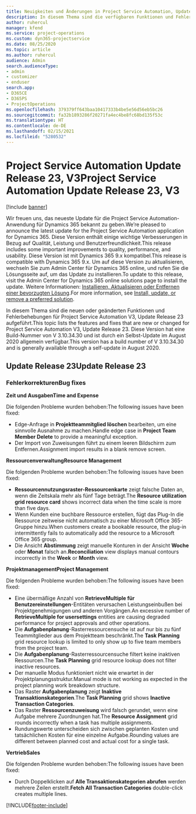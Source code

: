 ```yaml
---
title: Neuigkeiten und Änderungen in Project Service Automation, Update Release 23, V3
description: In diesem Thema sind die verfügbaren Funktionen und Fehlerbehebungen für Project Service Automation Update Release 23, V3 aufgeführt.
author: ruhercul
manager: kfend
ms.service: project-operations
ms.custom: dyn365-projectservice
ms.date: 08/25/2020
ms.topic: article
ms.author: ruhercul
audience: Admin
search.audienceType:
- admin
- customizer
- enduser
search.app:
- D365CE
- D365PS
- ProjectOperations
ms.openlocfilehash: 379379ff643baa10417333b4be5e56d56eb5bc26
ms.sourcegitcommit: fa32b1893286f20271fa4ec4be8fc68bd135f53c
ms.translationtype: HT
ms.contentlocale: de-DE
ms.lasthandoff: 02/15/2021
ms.locfileid: "5280532"
---
```

# <a name="project-service-automation-update-release-23-v3"></a><span data-ttu-id="b868e-103">Project Service Automation Update Release 23, V3</span><span class="sxs-lookup"><span data-stu-id="b868e-103">Project Service Automation Update Release 23, V3</span></span>

[!include [banner](../includes/psa-now-project-operations.md)]

<span data-ttu-id="b868e-104">Wir freuen uns, das neueste Update für die Project Service Automation-Anwendung für Dynamics 365 bekannt zu geben.</span><span class="sxs-lookup"><span data-stu-id="b868e-104">We’re pleased to announce the latest update for the Project Service Automation application for Dynamics 365.</span></span> <span data-ttu-id="b868e-105">Diese Version enthält einige wichtige Verbesserungen in Bezug auf Qualität, Leistung und Benutzerfreundlichkeit.</span><span class="sxs-lookup"><span data-stu-id="b868e-105">This release includes some important improvements to quality, performance, and usability.</span></span> <span data-ttu-id="b868e-106">Diese Version ist mit Dynamics 365 9.x kompatibel.</span><span class="sxs-lookup"><span data-stu-id="b868e-106">This release is compatible with Dynamics 365 9.x.</span></span> <span data-ttu-id="b868e-107">Um auf diese Version zu aktualisieren, wechseln Sie zum Admin Center für Dynamics 365 online, und rufen Sie die Lösungsseite auf, um das Update zu installieren.</span><span class="sxs-lookup"><span data-stu-id="b868e-107">To update to this release, visit the Admin Center for Dynamics 365 online solutions page to install the update.</span></span> <span data-ttu-id="b868e-108">Weitere Informationen: [Installieren, Aktualisieren oder Entfernen einer bevorzugten Lösung](https://docs.microsoft.com/power-platform/admin/install-remove-preferred-solution).</span><span class="sxs-lookup"><span data-stu-id="b868e-108">For more information, see [Install, update, or remove a preferred solution](https://docs.microsoft.com/power-platform/admin/install-remove-preferred-solution).</span></span>

<span data-ttu-id="b868e-109">In diesem Thema sind die neuen oder geänderten Funktionen und Fehlerbehebungen für Project Service Automation V3, Update Release 23 aufgeführt.</span><span class="sxs-lookup"><span data-stu-id="b868e-109">This topic lists the features and fixes that are new or changed for Project Service Automation V3, Update Release 23.</span></span> <span data-ttu-id="b868e-110">Diese Version hat eine Build-Nummer von V 3.10.34.30 und ist durch ein Selbst-Update im August 2020 allgemein verfügbar.</span><span class="sxs-lookup"><span data-stu-id="b868e-110">This version has a build number of V 3.10.34.30 and is generally available through a self-update in August 2020.</span></span>

## <a name="update-release-23"></a><span data-ttu-id="b868e-111">Update Release 23</span><span class="sxs-lookup"><span data-stu-id="b868e-111">Update Release 23</span></span>

### <a name="bug-fixes"></a><span data-ttu-id="b868e-112">Fehlerkorrekturen</span><span class="sxs-lookup"><span data-stu-id="b868e-112">Bug fixes</span></span>

<span data-ttu-id="b868e-113">**Zeit und Ausgaben**</span><span class="sxs-lookup"><span data-stu-id="b868e-113">**Time and Expense**</span></span>

<span data-ttu-id="b868e-114">Die folgenden Probleme wurden behoben:</span><span class="sxs-lookup"><span data-stu-id="b868e-114">The following issues have been fixed:</span></span>
- <span data-ttu-id="b868e-115">Edge-Anfrage in **Projektteammitglied löschen** bearbeiten, um eine sinnvolle Ausnahme zu machen.</span><span class="sxs-lookup"><span data-stu-id="b868e-115">Handle edge case in **Project Team Member Delete** to provide a meaningful exception.</span></span>
- <span data-ttu-id="b868e-116">Der Import von Zuweisungen führt zu einem leeren Bildschirm zum Entfernen.</span><span class="sxs-lookup"><span data-stu-id="b868e-116">Assignment import results in a blank remove screen.</span></span>

<span data-ttu-id="b868e-117">**Ressourcenverwaltung**</span><span class="sxs-lookup"><span data-stu-id="b868e-117">**Resource Management**</span></span>

<span data-ttu-id="b868e-118">Die folgenden Probleme wurden behoben:</span><span class="sxs-lookup"><span data-stu-id="b868e-118">The following issues have been fixed:</span></span>

- <span data-ttu-id="b868e-119">**Ressourcennutzungsraster-Ressourcenkarte** zeigt falsche Daten an, wenn die Zeitskala mehr als fünf Tage beträgt.</span><span class="sxs-lookup"><span data-stu-id="b868e-119">The **Resource utilization grid resource card** shows incorrect data when the time scale is more than five days.</span></span>
- <span data-ttu-id="b868e-120">Wenn Kunden eine buchbare Ressource erstellen, fügt das Plug-In die Ressource zeitweise nicht automatisch zu einer Microsoft Office 365-Gruppe hinzu.</span><span class="sxs-lookup"><span data-stu-id="b868e-120">When customers create a bookable resource, the plug-in intermittently fails to automatically add the resource to a Microsoft Office 365 group.</span></span>
- <span data-ttu-id="b868e-121">Die Ansicht **Abstimmung** zeigt manuelle Konturen in der Ansicht **Woche** oder **Monat** falsch an.</span><span class="sxs-lookup"><span data-stu-id="b868e-121">**Reconciliation** view displays manual contours incorrectly in the **Week** or **Month** view.</span></span>

<span data-ttu-id="b868e-122">**Projektmanagement**</span><span class="sxs-lookup"><span data-stu-id="b868e-122">**Project Management**</span></span>

<span data-ttu-id="b868e-123">Die folgenden Probleme wurden behoben:</span><span class="sxs-lookup"><span data-stu-id="b868e-123">The following issues have been fixed:</span></span>

- <span data-ttu-id="b868e-124">Eine übermäßige Anzahl von **RetrieveMultiple für Benutzereinstellungen**-Entitäten verursachen Leistungseinbußen bei Projektgenehmigungen und anderen Vorgängen.</span><span class="sxs-lookup"><span data-stu-id="b868e-124">An excessive number of **RetrieveMultiple for usersettings** entities are causing degraded performance for project approvals and other operations.</span></span>
- <span data-ttu-id="b868e-125">Die **Aufgabenplanung**-Rasterressourcensuche ist auf nur bis zu fünf Teammitglieder aus dem Projektteam beschränkt.</span><span class="sxs-lookup"><span data-stu-id="b868e-125">The **Task Planning** grid resource lookup is limited to only show up to five team members from the project team.</span></span> 
- <span data-ttu-id="b868e-126">Die **Aufgabenplanung**-Rasterressourcensuche filtert keine inaktiven Ressourcen.</span><span class="sxs-lookup"><span data-stu-id="b868e-126">The **Task Planning** grid resource lookup does not filter inactive resources.</span></span>
- <span data-ttu-id="b868e-127">Der manuelle Modus funktioniert nicht wie erwartet in der Projektplanungsstruktur.</span><span class="sxs-lookup"><span data-stu-id="b868e-127">Manual mode is not working as expected in the project planning work breakdown structure.</span></span>
- <span data-ttu-id="b868e-128">Das Raster **Aufgabenplanung** zeigt **Inaktive Transaktionskategorien**.</span><span class="sxs-lookup"><span data-stu-id="b868e-128">The **Task Planning** grid shows **Inactive Transaction Categories**.</span></span>
- <span data-ttu-id="b868e-129">Das Raster **Ressourcenzuweisung** wird falsch gerundet, wenn eine Aufgabe mehrere Zuordnungen hat.</span><span class="sxs-lookup"><span data-stu-id="b868e-129">The **Resource Assignment** grid rounds incorrectly when a task has multiple assignments.</span></span>
- <span data-ttu-id="b868e-130">Rundungswerte unterscheiden sich zwischen geplanten Kosten und tatsächlichen Kosten für eine einzelne Aufgabe.</span><span class="sxs-lookup"><span data-stu-id="b868e-130">Rounding values are different between planned cost and actual cost for a single task.</span></span>

<span data-ttu-id="b868e-131">**Vertrieb**</span><span class="sxs-lookup"><span data-stu-id="b868e-131">**Sales**</span></span>

<span data-ttu-id="b868e-132">Die folgenden Probleme wurden behoben:</span><span class="sxs-lookup"><span data-stu-id="b868e-132">The following issues have been fixed:</span></span>

- <span data-ttu-id="b868e-133">Durch Doppelklicken auf **Alle Transaktionskategorien abrufen** werden mehrere Zeilen erstellt.</span><span class="sxs-lookup"><span data-stu-id="b868e-133">**Fetch All Transaction Categories** double-click creates multiple lines.</span></span>


[!INCLUDE[footer-include](../includes/footer-banner.md)]